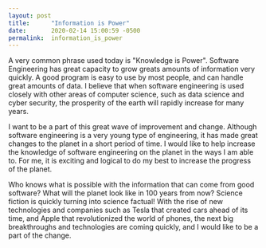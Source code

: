 ```yaml
---
layout: post
title:      "Information is Power"
date:       2020-02-14 15:00:59 -0500
permalink:  information_is_power
---
```



A very common phrase used today is "Knowledge is Power". Software Engineering has great capacity to grow greats amounts of information very quickly. A good program is easy to use by most people, and can handle great amounts of data. I believe that when software engineering is used closely with other areas of computer science, such as data science and cyber security, the prosperity of the earth will rapidly increase for many years.

I want to be a part of this great wave of improvement and change. Although software engineering is a very young type of engineering, it has made great changes to the planet in a short period of time. I would like to help increase the knowledge of software engineering on the planet in the ways I am able to. For me, it is exciting and logical to do my best to increase the progress of the planet.

Who knows what is possible with the information that can come from good software? What will the planet look like in 100 years from now? Science fiction is quickly turning into science factual! With the rise of new technologies and companies such as Tesla that created cars ahead of its time, and Apple that revolutionized the world of phones, the next big breakthroughs and technologies are coming quickly, and I would like to be a part of the change.

